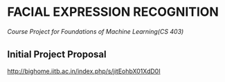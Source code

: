 # FACIAL EXPRESSION RECOGNITION
###### Course Project for Foundations of Machine Learning(CS 403)

## Initial Project Proposal
http://bighome.iitb.ac.in/index.php/s/jitEohbX01XdD0I
